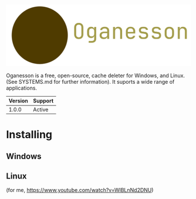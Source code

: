 ![Oganesson Logo](./assets/Oganesson.png)

Oganesson is a free, open-source, cache deleter for Windows, and Linux. (See SYSTEMS.md for further information). It suports a wide range of applications. 

| Version | Support |
|---------|---------|
|  1.0.0  |  Active |

# Installing

## Windows

## Linux











(for me, https://www.youtube.com/watch?v=WlBLnNd2DNU)